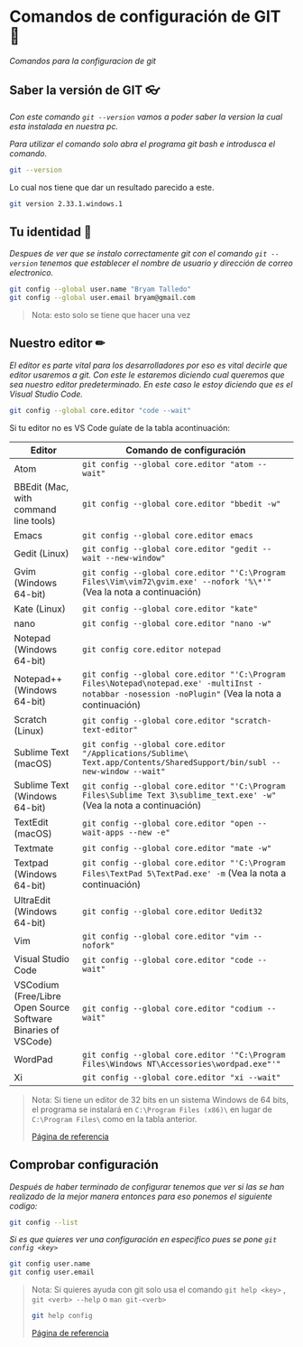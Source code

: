 # Comandos de configuración de GIT 🐙

_Comandos para la configuracion de git_

## Saber la versión de GIT 👓

_Con este comando `git --version` vamos a poder saber la version la cual esta instalada en nuestra pc._

_Para utilizar el comando solo abra el programa git bash e introdusca el comando._

```bash
git --version
```

Lo cual nos tiene que dar un resultado parecido a este.

```bash
git version 2.33.1.windows.1
```

## Tu identidad 🧔

_Despues de ver que se instalo correctamente git con el comando `git --version` tenemos que establecer el nombre de usuario y dirección de correo electronico._

```bash
git config --global user.name "Bryam Talledo"
git config --global user.email bryam@gmail.com
```

> Nota: esto solo se tiene que hacer una vez

## Nuestro editor ✏

_El editor es parte vital para los desarrolladores por eso es vital decirle que editor usaremos a git._
_Con este le estaremos diciendo cual queremos que sea nuestro editor predeterminado. En este caso le estoy diciendo que es el Visual Studio Code._

```bash
git config --global core.editor "code --wait"
```

Si tu editor no es VS Code guíate de la tabla acontinuación:

| Editor                                | Comando de configuración                                                                                                                 |
| ------------------------------------- | ---------------------------------------------------------------------------------------------------------------------------------------- |
| Atom                                  | `git config --global core.editor "atom --wait"`|
| BBEdit (Mac, with command line tools) | `git config --global core.editor "bbedit -w"` |
| Emacs                                 | `git config --global core.editor emacs`|
| Gedit (Linux)                         | `git config --global core.editor "gedit --wait --new-window"`|
| Gvim (Windows 64-bit)                 | `git config --global core.editor "'C:\Program Files\Vim\vim72\gvim.exe' --nofork '%\*'"` (Vea la nota a continuación)|
| Kate (Linux)                          | `git config --global core.editor "kate"`|
| nano                                  | `git config --global core.editor "nano -w"`|
| Notepad (Windows 64-bit)              | `git config core.editor notepad`|
| Notepad++ (Windows 64-bit)            | `git config --global core.editor "'C:\Program Files\Notepad\notepad.exe' -multiInst -notabbar -nosession -noPlugin"` (Vea la nota a continuación) |
| Scratch (Linux)                       | `git config --global core.editor "scratch-text-editor"`|
| Sublime Text (macOS)                  | `git config --global core.editor "/Applications/Sublime\ Text.app/Contents/SharedSupport/bin/subl --new-window --wait"`|
| Sublime Text (Windows 64-bit)         | `git config --global core.editor "'C:\Program Files\Sublime Text 3\sublime_text.exe' -w"` (Vea la nota a continuación)|
| TextEdit (macOS)                      | `git config --global core.editor "open --wait-apps --new -e"`|
| Textmate                              | `git config --global core.editor "mate -w"`|
| Textpad (Windows 64-bit)              | `git config --global core.editor "'C:\Program Files\TextPad 5\TextPad.exe' -m` (Vea la nota a continuación)|
| UltraEdit (Windows 64-bit)            | `git config --global core.editor Uedit32`|
| Vim                                   | `git config --global core.editor "vim --nofork"`|
| Visual Studio Code                    | `git config --global core.editor "code --wait"`|
| VSCodium (Free/Libre Open Source Software Binaries of VSCode)                    | `git config --global core.editor "codium --wait"`|
| WordPad             | `git config --global core.editor '"C:\Program Files\Windows NT\Accessories\wordpad.exe"'"`|
| Xi             | `git config --global core.editor "xi --wait"`|

> Nota: Si tiene un editor de 32 bits en un sistema Windows de 64 bits, el programa se instalará en `C:\Program Files (x86)\` en lugar de `C:\Program Files\` como en la tabla anterior.
>
> [Página de referencia](https://git-scm.com/book/en/v2/Appendix-C%3A-Git-Commands-Setup-and-Config)

## Comprobar configuración

_Después de haber terminado de configurar tenemos que ver si las se han realizado de la mejor manera entonces para eso ponemos el siguiente codigo:_

```bash
git config --list
```
_Si es que quieres ver una configuración en especifico pues se pone `git config <key>`_
```bash
git config user.name
git config user.email
```
> Nota: Si quieres ayuda con git solo usa el comando `git help <key>` , `git <verb> --help` o `man git-<verb>`
> ```bash 
> git help config
> ```
>
> [Página de referencia](https://git-scm.com/book/es/v2/Inicio---Sobre-el-Control-de-Versiones-%C2%BFC%C3%B3mo-obtener-ayuda%3F)

